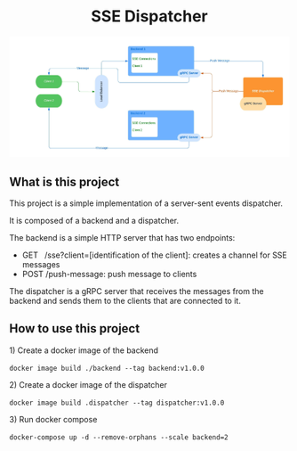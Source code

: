 <h1 style="text-align: center">SSE Dispatcher</h1>

![alt text](./sse_dispatcher.jpeg)

<h2 style="text-align: left">What is this project</h2>
<p>This project is a simple implementation of a server-sent events dispatcher.</p> 
<p>It is composed of a backend and a dispatcher.</p>
<p>The backend is a simple HTTP server that has two endpoints:</p>
<ul>
<li>GET &nbsp;&nbsp;/sse?client=[identification of the client]: creates a channel for SSE messages</li>
<li>POST /push-message: push message to clients</li>
</ul>
<p>The dispatcher is a gRPC server that receives the messages from the backend and sends them to the clients that are connected to it.</p>

<h2 style="text-align: left">How to use this project</h2>
<p>1) Create a docker image of the backend</p>

```docker image build ./backend --tag backend:v1.0.0```

<p>2) Create a docker image of the dispatcher</p>

```docker image build .dispatcher --tag dispatcher:v1.0.0```

<p>3) Run docker compose</p>

```docker-compose up -d --remove-orphans --scale backend=2```
